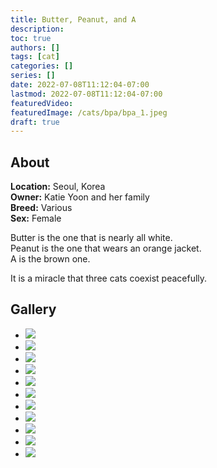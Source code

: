 ```yaml
---
title: Butter, Peanut, and A
description:
toc: true
authors: []
tags: [cat]
categories: []
series: []
date: 2022-07-08T11:12:04-07:00
lastmod: 2022-07-08T11:12:04-07:00
featuredVideo: 
featuredImage: /cats/bpa/bpa_1.jpeg
draft: true
---
```


## About

**Location:** Seoul, Korea  
**Owner:** Katie Yoon and her family  
**Breed:** Various  
**Sex:** Female  

Butter is the one that is nearly all white.  
Peanut is the one that wears an orange jacket.  
A is the brown one.  

It is a miracle that three cats coexist peacefully.

<head>
<link rel="stylesheet" href="/cats/collage.css">
</head>

## Gallery
<ul class="columns">
  <li class="item"><img src="/cats/bpa/bpa_1.jpeg"></li>
  <li class="item"><img src="/cats/bpa/bpa_2.jpeg"></li>
  <li class="item"><img src="/cats/bpa/bpa_3.jpeg"></li>
  <li class="item"><img src="/cats/bpa/bpa_4.jpeg"></li>
  <li class="item"><img src="/cats/bpa/bpa_5.jpeg"></li>
  <li class="item"><img src="/cats/bpa/bpa_6.jpeg"></li>
  <li class="item"><img src="/cats/bpa/bpa_7.jpeg"></li>
  <li class="item"><img src="/cats/bpa/bpa_8.jpeg"></li>
  <li class="item"><img src="/cats/bpa/bpa_9.jpeg"></li>
  <li class="item"><img src="/cats/bpa/bpa_a.jpeg"></li>
  <li class="item"><img src="/cats/bpa/bpa_b.jpeg"></li>
</ul>
